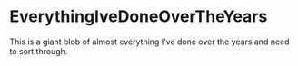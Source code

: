 EverythingIveDoneOverTheYears
=============================

This is a giant blob of almost everything I've done over the years and need to sort through.
